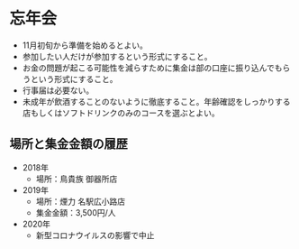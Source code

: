 # 忘年会
- 11月初旬から準備を始めるとよい。
- 参加したい人だけが参加するという形式にすること。
- お金の問題が起こる可能性を減らすために集金は部の口座に振り込んでもらうという形式にすること。
- 行事届は必要ない。
- 未成年が飲酒することのないように徹底すること。年齢確認をしっかりする店もしくはソフトドリンクのみのコースを選ぶとよい。

## 場所と集金金額の履歴
- 2018年
    - 場所：鳥貴族 御器所店
- 2019年
    - 場所：煙力 名駅広小路店
    - 集金金額：3,500円/人
- 2020年
    - 新型コロナウイルスの影響で中止
